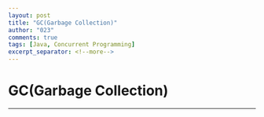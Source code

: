 ```yaml
---
layout: post
title: "GC(Garbage Collection)"
author: "023"
comments: true
tags: [Java, Concurrent Programming]
excerpt_separator: <!--more-->
---
```


# GC(Garbage Collection)

<hr>
